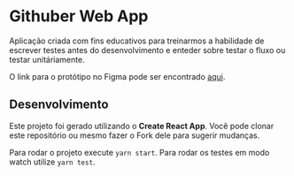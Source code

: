 # Githuber Web App

Aplicação criada com fins educativos para treinarmos a habilidade de escrever testes antes do desenvolvimento e enteder sobre testar o fluxo ou testar unitáriamente.

O link para o protótipo no Figma pode ser encontrado [aqui](https://www.figma.com/file/FkxBeLgSKoujmjw8zoZnJn/Githuber?node-id=0%3A1).

## Desenvolvimento

Este projeto foi gerado utilizando o **Create React App**.
Você pode clonar este repositório ou mesmo fazer o Fork dele para sugerir mudanças.

Para rodar o projeto execute `yarn start`.
Para rodar os testes em modo watch utilize `yarn test`.
